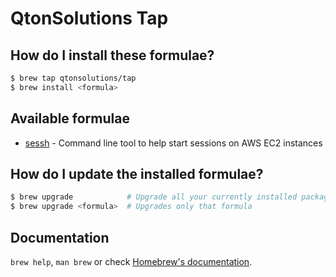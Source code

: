 # QtonSolutions Tap

## How do I install these formulae?
```bash
$ brew tap qtonsolutions/tap
$ brew install <formula>
```
## Available formulae
- [sessh](https://github.com/QtonSolutions/sessh) - Command line tool to help start sessions on AWS EC2 instances

## How do I update the installed formulae?
```bash
$ brew upgrade            # Upgrade all your currently installed packages
$ brew upgrade <formula>  # Upgrades only that formula
```

## Documentation
`brew help`, `man brew` or check [Homebrew's documentation](https://docs.brew.sh).
